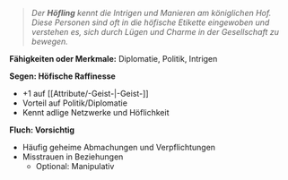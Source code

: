 >_Der **Höfling** kennt die Intrigen und Manieren am königlichen Hof. Diese Personen sind oft in die höfische Etikette eingewoben und verstehen es, sich durch Lügen und Charme in der Gesellschaft zu bewegen._  
  
**Fähigkeiten oder Merkmale:** Diplomatie, Politik, Intrigen  
  
**Segen: Höfische Raffinesse**  
  
- +1 auf [[Attribute/-Geist-|-Geist-]]  
- Vorteil auf Politik/Diplomatie  
- Kennt adlige Netzwerke und Höflichkeit  
  
**Fluch: Vorsichtig**  
  
- Häufig geheime Abmachungen und Verpflichtungen  
- Misstrauen in Beziehungen  
    - Optional: Manipulativ